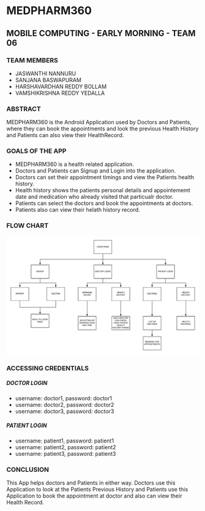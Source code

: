 # MEDPHARM360
## MOBILE COMPUTING - EARLY MORNING - TEAM 06
### TEAM MEMBERS
- JASWANTHI NANNURU
- SANJANA BASWAPURAM
- HARSHAVARDHAN REDDY BOLLAM
- VAMSHIKRISHNA REDDY YEDALLA
### ABSTRACT
  MEDPHARM360 is the Android Application used by Doctors and Patients, where they can book the appointments and look the previous Health History and Patients can also view their HealthRecord.
### GOALS OF THE APP
- MEDPHARM360 is a health related application.
- Doctors and Patients can Signup and Login into the application.
- Doctors can set their appointment timings and view the Patients health history.
- Health history shows the patients personal details and appointememt date and medication who already visited that particualr doctor.
- Patients can select the doctors and book the appointments at doctors.
- Patients also can view their helath history record.
### FLOW CHART
![FLOWCHART](FLOWCHART.png)
### ACCESSING CREDENTIALS
##### DOCTOR LOGIN
- username: doctor1, password: doctor1
- username: doctor2, password: doctor2
- username: doctor3, password: doctor3
##### PATIENT LOGIN
- username: patient1, password: patient1
- username: patient2, password: patient2
- username: patient3, password: patient3
### CONCLUSION
This App helps doctors and Patients in either way. Doctors use this Application to look at the Patients Previous History and Patients use this Application to book the appointment at doctor and also can view their Health Record.
